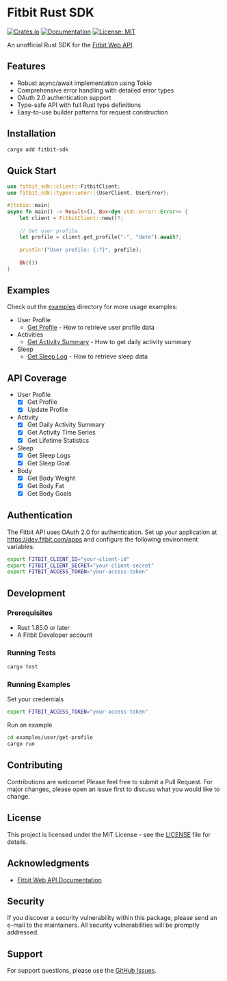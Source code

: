 # Fitbit Rust SDK

[![Crates.io](https://img.shields.io/crates/v/fitbit-sdk.svg)](https://crates.io/crates/fitbit-sdk)
[![Documentation](https://docs.rs/fitbit-sdk/badge.svg)](https://docs.rs/fitbit-sdk)
[![License: MIT](https://img.shields.io/badge/License-MIT-yellow.svg)](https://opensource.org/licenses/MIT)

An unofficial Rust SDK for the [Fitbit Web API](https://dev.fitbit.com/build/reference).

## Features

- Robust async/await implementation using Tokio
- Comprehensive error handling with detailed error types
- OAuth 2.0 authentication support
- Type-safe API with full Rust type definitions
- Easy-to-use builder patterns for request construction

## Installation

```bash
cargo add fitbit-sdk
```

## Quick Start

```rust
use fitbit_sdk::client::FitbitClient;
use fitbit_sdk::types::user::{UserClient, UserError};

#[tokio::main]
async fn main() -> Result<(), Box<dyn std::error::Error>> {
    let client = FitbitClient::new()?;
    
    // Get user profile
    let profile = client.get_profile("-", "date").await?;
    
    println!("User profile: {:?}", profile);
    
    Ok(())
}
```

## Examples

Check out the [examples](https://github.com/yourusername/fitbit-sdk-rs/tree/main/examples) directory for more usage examples:

- User Profile
  - [Get Profile](https://github.com/yourusername/fitbit-sdk-rs/blob/main/examples/user/get-profile/src/main.rs) - How to retrieve user profile data
- Activities
  - [Get Activity Summary](https://github.com/yourusername/fitbit-sdk-rs/blob/main/examples/activity/get-activity-summary/src/main.rs) - How to get daily activity summary
- Sleep
  - [Get Sleep Log](https://github.com/yourusername/fitbit-sdk-rs/blob/main/examples/sleep/get-sleep-log/src/main.rs) - How to retrieve sleep data

## API Coverage

- User Profile
  - [x] Get Profile
  - [x] Update Profile
- Activity
  - [x] Get Daily Activity Summary
  - [x] Get Activity Time Series
  - [x] Get Lifetime Statistics
- Sleep
  - [x] Get Sleep Logs
  - [x] Get Sleep Goal
- Body
  - [x] Get Body Weight
  - [x] Get Body Fat
  - [x] Get Body Goals

## Authentication

The Fitbit API uses OAuth 2.0 for authentication. Set up your application at https://dev.fitbit.com/apps and configure the following environment variables:

```bash
export FITBIT_CLIENT_ID="your-client-id"
export FITBIT_CLIENT_SECRET="your-client-secret"
export FITBIT_ACCESS_TOKEN="your-access-token"
```

## Development

### Prerequisites

- Rust 1.85.0 or later
- A Fitbit Developer account

### Running Tests

```bash
cargo test
```

### Running Examples

Set your credentials

```bash
export FITBIT_ACCESS_TOKEN="your-access-token"
```

Run an example

```bash
cd examples/user/get-profile
cargo run 
```

## Contributing

Contributions are welcome! Please feel free to submit a Pull Request. For major changes, please open an issue first to discuss what you would like to change.

## License

This project is licensed under the MIT License - see the [LICENSE](LICENSE) file for details.

## Acknowledgments

- [Fitbit Web API Documentation](https://dev.fitbit.com/build/reference)

## Security

If you discover a security vulnerability within this package, please send an e-mail to the maintainers. All security vulnerabilities will be promptly addressed.

## Support

For support questions, please use the [GitHub Issues](https://github.com/yourusername/fitbit-sdk-rs/issues).
